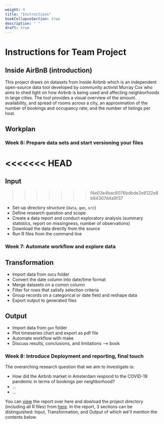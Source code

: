 ```yaml
---
weight: 4
title: "Instructions"
bookCollapseSection: true
description: " "
draft: true
---
```


<!-- @Roy: work on this in a "hidden" state; it should be the instructions that we make available eventually to students-->

# Instructions for Team Project

## Inside AirBnB (introduction)

This project draws on datasets from Inside Airbnb which is an independent open-source data tool developed by community activist Murray Cox who aims to shed light on how Airbnb is being used and affecting neighborhoods in large cities. The tool provides a visual overview of the amount. availability, and spread of rooms across a city, an approximation of the number of bookings and occupancy rate, and the number of listings per host.

## Workplan

### Week 6: Prepare data sets and start versioning your files

<!-- revise-->

<<<<<<< HEAD
=======
## Input <!-- Change terminology -->
>>>>>>> f4e03e4bac6076bdbde2e8122e8b64307d4a9f37
- Set-up directory structure (`data`, `gen`, `src`)
- Define research question and scope
- Create a data report and conduct exploratory analysis (summary statistics, report on missingness, number of observations)
- Download the data directly from the source
- Run R files from the command line

### Week 7: Automate workflow and explore data


## Transformation <!-- Change terminology -->
- Import data from `data` folder
- Convert the date column into date/time format
- Merge datasets on a comon column
- Filter for rows that satisfy selection criteria
- Group records on a categorical or date field and reshape data
- Export output to generated files


## Output <!-- Change terminology -->
- Import data from `gen` folder
- Plot timeseries chart and export as pdf file
- Automate workflow with make
- Discuss results, conclusions, and limitations
--> book

### Week 8: Introduce Deployment and reporting, final touch



The overarching research question that we aim to investigate is:
<!--@ roy: more Qs?-->

- How did the Airbnb market in Amsterdam respond to the COVID-19 pandemic in terms of bookings per neighborhood?
- ...
- ...




<!-- workflow tutorial image and output files have not been added to the master branch because of file size -->

You can [view](XXX) the report over here and dowload the project directory (including all R files) from [here](XXX). In the report, 3 sections can be distinguished: Input, Transformation, and Output of which we'll mention the contents below.
